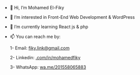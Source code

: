 - 👋 Hi, I’m Mohamed El-Fiky
- 👀 I’m interested in Front-End Web Development & WordPress
- 🌱 I’m currently learning React js & php
- 📫 You can reach me by: 
 
   1- Email: fiky.link@gmail.com
  
   2- Linkedin: [.com/in/mohamedfiky](https://www.linkedin.com/in/mohamedfiky/)
  
   3- WhatsApp: [wa.me/201558065883](https://api.whatsapp.com/send/?phone=201558065883&text&type=phone_number&app_absent=0)

<!---
mohamedfiky/mohamedfiky is a ✨ special ✨ repository because its `README.md` (this file) appears on your GitHub profile.
You can click the Preview link to take a look at your changes.
--->
